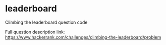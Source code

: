 # leaderboard
Climbing the leaderboard question code

Full question description link:
https://www.hackerrank.com/challenges/climbing-the-leaderboard/problem
